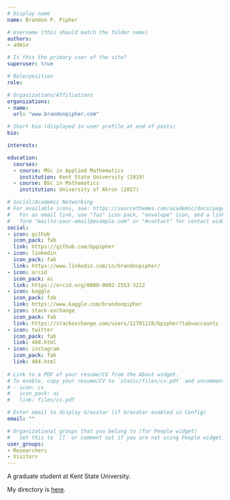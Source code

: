 ```yaml
---
# Display name
name: Brandon P. Pipher

# Username (this should match the folder name)
authors:
- admin

# Is this the primary user of the site?
superuser: true

# Role/position
role:

# Organizations/Affiliations
organizations:
- name:
  url: "www.brandonpipher.com"

# Short bio (displayed in user profile at end of posts)
bio:

interests:

education:
  courses:
  - course: MSc in Applied Mathematics
    institution: Kent State University (2019)
  - course: BSc in Mathematics
    institution: University of Akron (2017)

# Social/Academic Networking
# For available icons, see: https://sourcethemes.com/academic/docs/page-builder/#icons
#   For an email link, use "fas" icon pack, "envelope" icon, and a link in the
#   form "mailto:your-email@example.com" or "#contact" for contact widget.
social:
- icon: github
  icon_pack: fab
  link: https://github.com/bppipher
- icon: linkedin
  icon_pack: fab
  link: https://www.linkedin.com/in/brandonpipher/
- icon: orcid
  icon_pack: ai
  link: https://orcid.org/0000-0002-2553-3212
- icon: kaggle
  icon_pack: fab
  link: https://www.kaggle.com/brandonpipher
- icon: stack-exchange
  icon_pack: fab
  link: https://stackexchange.com/users/11701110/bpipher?tab=accounts
- icon: twitter
  icon_pack: fab
  link: 404.html
- icon: instagram
  icon_pack: fab
  link: 404.html
  
# Link to a PDF of your resume/CV from the About widget.
# To enable, copy your resume/CV to `static/files/cv.pdf` and uncomment the lines below.
# - icon: cv
#   icon_pack: ai
#   link: files/cv.pdf

# Enter email to display Gravatar (if Gravatar enabled in Config)
email: ""

# Organizational groups that you belong to (for People widget)
#   Set this to `[]` or comment out if you are not using People widget.
user_groups:
- Researchers
- Visitors
---
```


A graduate student at Kent State University.  

My directory is [here](https://www.kent.edu/math/brandon-pipher).

